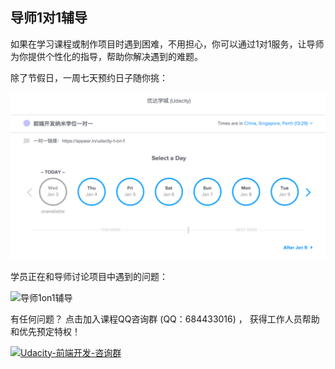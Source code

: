 ## 导师1对1辅导

如果在学习课程或制作项目时遇到困难，不用担心，你可以通过1对1服务，让导师为你提供个性化的指导，帮助你解决遇到的难题。

除了节假日，一周七天预约日子随你挑：

![预约1on1](images/calendly.png)

学员正在和导师讨论项目中遇到的问题：



![导师1on1辅导](https://s3.cn-north-1.amazonaws.com.cn/u-img/a5bdacd8-8d4a-45b4-a6c6-a197598bfb74)





有任何问题？ 点击加入课程QQ咨询群 (QQ：684433016) ， 获得工作人员帮助和优先预定特权！

[![Udacity-前端开发-咨询群](https://pub.idqqimg.com/wpa/images/group.png)](http://shang.qq.com/wpa/qunwpa?idkey=d798833f114f51d338c2c576b5d140deb4a90672a6e70491b034ce3a916d9c89)